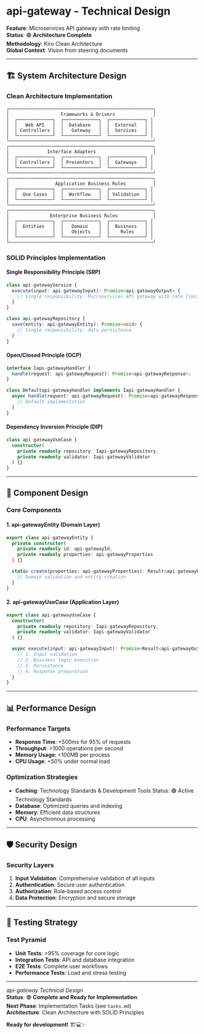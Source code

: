 # api-gateway - Technical Design

**Feature**: Microservices API gateway with rate limiting  
**Status**: 🟢 **Architecture Complete**  
**Methodology**: Kiro Clean Architecture  
**Global Context**: Vision from steering documents  

---

## 🏗️ **System Architecture Design**

### **Clean Architecture Implementation**

```
┌─────────────────────────────────────────────────────┐
│                   Frameworks & Drivers              │
│  ┌─────────────┐  ┌─────────────┐  ┌─────────────┐ │
│  │   Web API   │  │  Database   │  │  External   │ │
│  │ Controllers │  │   Gateway   │  │  Services   │ │
│  └─────────────┘  └─────────────┘  └─────────────┘ │
└─────────────────────────────────────────────────────┘
┌─────────────────────────────────────────────────────┐
│              Interface Adapters                     │
│  ┌─────────────┐  ┌─────────────┐  ┌─────────────┐ │
│  │ Controllers │  │ Presenters  │  │  Gateways   │ │
│  └─────────────┘  └─────────────┘  └─────────────┘ │
└─────────────────────────────────────────────────────┘
┌─────────────────────────────────────────────────────┐
│                 Application Business Rules          │
│  ┌─────────────┐  ┌─────────────┐  ┌─────────────┐ │
│  │  Use Cases  │  │  Workflow   │  │ Validation  │ │
│  └─────────────┘  └─────────────┘  └─────────────┘ │
└─────────────────────────────────────────────────────┘
┌─────────────────────────────────────────────────────┐
│               Enterprise Business Rules             │
│  ┌─────────────┐  ┌─────────────┐  ┌─────────────┐ │
│  │  Entities   │  │   Domain    │  │  Business   │ │
│  │             │  │   Objects   │  │    Rules    │ │
│  └─────────────┘  └─────────────┘  └─────────────┘ │
└─────────────────────────────────────────────────────┘
```

### **SOLID Principles Implementation**

#### **Single Responsibility Principle (SRP)**
```typescript
class api-gatewayService {
  execute(input: api-gatewayInput): Promise<api-gatewayOutput> {
    // Single responsibility: Microservices API gateway with rate limiting
  }
}

class api-gatewayRepository {
  save(entity: api-gatewayEntity): Promise<void> {
    // Single responsibility: data persistence
  }
}
```

#### **Open/Closed Principle (OCP)**
```typescript
interface Iapi-gatewayHandler {
  handle(request: api-gatewayRequest): Promise<api-gatewayResponse>;
}

class Defaultapi-gatewayHandler implements Iapi-gatewayHandler {
  async handle(request: api-gatewayRequest): Promise<api-gatewayResponse> {
    // Default implementation
  }
}
```

#### **Dependency Inversion Principle (DIP)**
```typescript
class api-gatewayUseCase {
  constructor(
    private readonly repository: Iapi-gatewayRepository,
    private readonly validator: Iapi-gatewayValidator
  ) {}
}
```

---

## 🎯 **Component Design**

### **Core Components**

#### **1. api-gatewayEntity (Domain Layer)**
```typescript
export class api-gatewayEntity {
  private constructor(
    private readonly id: api-gatewayId,
    private readonly properties: api-gatewayProperties
  ) {}

  static create(properties: api-gatewayProperties): Result<api-gatewayEntity> {
    // Domain validation and entity creation
  }
}
```

#### **2. api-gatewayUseCase (Application Layer)**
```typescript
export class api-gatewayUseCase {
  constructor(
    private readonly repository: Iapi-gatewayRepository,
    private readonly validator: Iapi-gatewayValidator
  ) {}

  async execute(input: api-gatewayInput): Promise<Result<api-gatewayOutput>> {
    // 1. Input validation
    // 2. Business logic execution
    // 3. Persistence
    // 4. Response preparation
  }
}
```

---

## 📊 **Performance Design**

### **Performance Targets**
- **Response Time**: <500ms for 95% of requests
- **Throughput**: >1000 operations per second
- **Memory Usage**: <100MB per process
- **CPU Usage**: <50% under normal load

### **Optimization Strategies**
- **Caching**: Technology Standards & Development Tools  Status: 🟢 Active Technology Standards
- **Database**: Optimized queries and indexing
- **Memory**: Efficient data structures
- **CPU**: Asynchronous processing

---

## 🛡️ **Security Design**

### **Security Layers**
1. **Input Validation**: Comprehensive validation of all inputs
2. **Authentication**: Secure user authentication
3. **Authorization**: Role-based access control
4. **Data Protection**: Encryption and secure storage

---

## 🧪 **Testing Strategy**

### **Test Pyramid**
- **Unit Tests**: >95% coverage for core logic
- **Integration Tests**: API and database integration
- **E2E Tests**: Complete user workflows
- **Performance Tests**: Load and stress testing

---

*api-gateway Technical Design*  
**Status**: 🟢 **Complete and Ready for Implementation**  
**Next Phase**: Implementation Tasks (see `tasks.md`)  
**Architecture**: Clean Architecture with SOLID Principles  

**Ready for development!** 🏗️💻✨